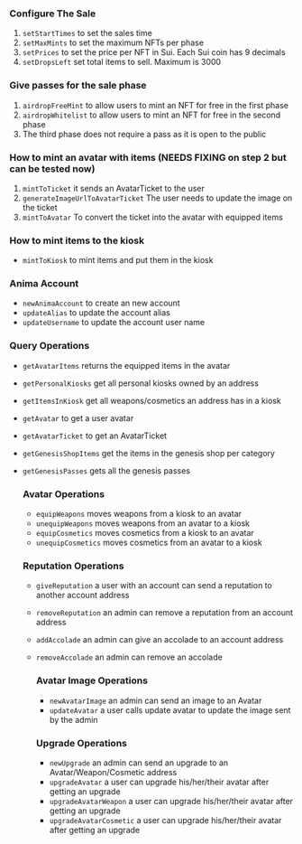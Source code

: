 ### Configure The Sale

1.  `setStartTimes` to set the sales time
2.  `setMaxMints` to set the maximum NFTs per phase
3.  `setPrices` to set the price per NFT in Sui. Each Sui coin has 9 decimals
4.  `setDropsLeft` set total items to sell. Maximum is 3000

### Give passes for the sale phase

1.  `airdropFreeMint` to allow users to mint an NFT for free in the first phase
2.  `airdropWhitelist` to allow users to mint an NFT for free in the second phase
3.  The third phase does not require a pass as it is open to the public

### How to mint an avatar with items (NEEDS FIXING on step 2 but can be tested now)

1.  `mintToTicket` it sends an AvatarTicket to the user
2.  `generateImageUrlToAvatarTicket` The user needs to update the image on the ticket
3.  `mintToAvatar` To convert the ticket into the avatar with equipped items

### How to mint items to the kiosk

- `mintToKiosk` to mint items and put them in the kiosk

### Anima Account

- `newAnimaAccount` to create an new account
- `updateAlias` to update the account alias
- `updateUsername` to update the account user name

### Query Operations

- `getAvatarItems` returns the equipped items in the avatar
- `getPersonalKiosks` get all personal kiosks owned by an address
- `getItemsInKiosk` get all weapons/cosmetics an address has in a kiosk
- `getAvatar` to get a user avatar
- `getAvatarTicket` to get an AvatarTicket
- `getGenesisShopItems` get the items in the genesis shop per category
- `getGenesisPasses` gets all the genesis passes

  ### Avatar Operations

  - `equipWeapons` moves weapons from a kiosk to an avatar
  - `unequipWeapons` moves weapons from an avatar to a kiosk
  - `equipCosmetics` moves cosmetics from a kiosk to an avatar
  - `unequipCosmetics` moves cosmetics from an avatar to a kiosk

  ### Reputation Operations

  - `giveReputation` a user with an account can send a reputation to another account address
  - `removeReputation` an admin can remove a reputation from an account address
  - `addAccolade` an admin can give an accolade to an account address
  - `removeAccolade` an admin can remove an accolade

    ### Avatar Image Operations

    - `newAvatarImage` an admin can send an image to an Avatar
    - `updateAvatar` a user calls update avatar to update the image sent by the admin

    ### Upgrade Operations

    - `newUpgrade` an admin can send an upgrade to an Avatar/Weapon/Cosmetic address
    - `upgradeAvatar` a user can upgrade his/her/their avatar after getting an upgrade
    - `upgradeAvatarWeapon` a user can upgrade his/her/their avatar after getting an upgrade
    - `upgradeAvatarCosmetic` a user can upgrade his/her/their avatar after getting an upgrade
